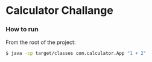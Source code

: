 # Calculator Challange

### How to run

From the root of the project:

```bash
$ java -cp target/classes com.calculator.App "1 + 2"
```
